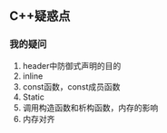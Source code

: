 ## C++疑惑点

### 我的疑问

1. header中防御式声明的目的
2. inline
3. const函数，const成员函数
4. Static
5. 调用构造函数和析构函数，内存的影响
6. 内存对齐
